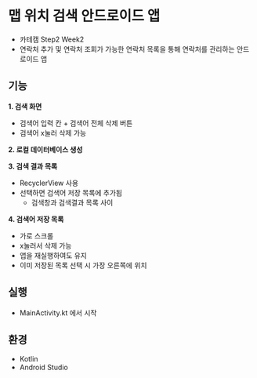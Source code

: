 # 맵 위치 검색 안드로이드 앱
- 카테캠 Step2 Week2
- 연락처 추가 및 연락처 조회가 가능한 연락처 목록을 통해 연락처를 관리하는 안드로이드 앱

## 기능
**1. 검색 화면**
- 검색어 입력 칸 + 검색어 전체 삭제 버튼
- 검색어 x눌러 삭제 가능

**2. 로컬 데이터베이스 생성**

**3. 검색 결과 목록**
- RecyclerView 사용
- 선택하면 검색어 저장 목록에 추가됨
  - 검색창과 검색결과 목록 사이

**4. 검색어 저장 목록**
- 가로 스크롤
- x눌러서 삭제 가능
- 앱을 재실행하여도 유지
- 이미 저장된 목록 선택 시 가장 오른쪽에 위치

## 실행
- MainActivity.kt 에서 시작

## 환경
- Kotlin
- Android Studio